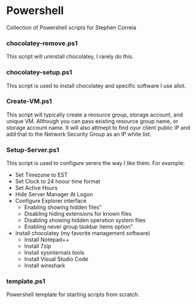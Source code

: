# Powershell
Collection of Powershell scripts for Stephen Correia

### chocolatey-remove.ps1
This script will uninstall chocolatey, I rarely do this.

### chocolatey-setup.ps1
This script is used to install chocolatey and specific software I use allot.

### Create-VM.ps1
This script will typically create a reosurce group, storage account, and unique VM.  Although you can pass existing resource group name, or storage account name.  It will also attmept to find oyur client public IP and add that to the Network Security Group as an IP white list.

### Setup-Server.ps1
This script is used to configure serers the way I like them.  For example:
- Set Timezone to EST
- Set Clock to 24 hoour time format
- Set Active Hours
- Hide Server Manager At Logon
- Configure Explorer interface
    - Enabling showing hidden files"
    - Disabling hiding extensions for known files
    - Disabling showing hidden operation system files
    - Enabling never group taskbar items option"
- Install chocolatey (my favorite management software)
    - Install Notepad++
    - Install 7zip
    - Install sysinternals tools
    - Install Visual Studio Code
    - Install wireshark

### template.ps1
Powershell template for starting scripts from scratch.
